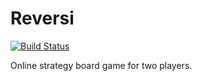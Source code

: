 # Reversi

[![Build Status](https://travis-ci.org/loonkwil/reversi.png)](https://travis-ci.org/loonkwil/reversi)

Online strategy board game for two players.
